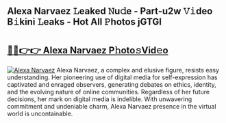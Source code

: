 ## Alexa Narvaez 𝙻eaked 𝙽u𝚍e - Part-u2w 𝚅𝚒deo B𝚒kini 𝙻eaks - Hot All 𝙿hotos jGTGI

# <h2><a href="http://ld2vcv.urlbe.top/?page=Alexa+Narvaez">🔗🔗👉👉 Alexa Narvaez P𝚑oto𝚜Vid𝚎o</a></h2>

[![Alexa Narvaez](https://i.imgur.com/eBuTRDB.gif)](http://ld2vcv.urlbe.top/?page=Alexa+Narvaez)
Alexa Narvaez, a complex and elusive figure, resists easy understanding. Her pioneering use of digital media for self-expression has captivated and enraged observers, generating debates on ethics, identity, and the evolving nature of online communities. Regardless of her future decisions, her mark on digital media is indelible. With unwavering commitment and undeniable charm, Alexa Narvaez presence in the virtual world is uncontainable.
